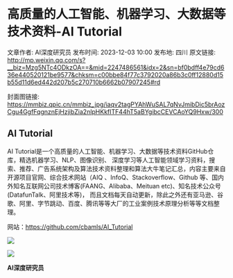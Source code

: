# 高质量的人工智能、机器学习、大数据等技术资料-AI Tutorial

文章作者: AI深度研究员
发布时间: 2023-12-03 10:00
发布地: 四川
原文链接: http://mp.weixin.qq.com/s?__biz=Mzg5NTc4ODkzOA==&mid=2247486561&idx=2&sn=bf0bdff4e79cd636e440520121be9577&chksm=c00bbe84f77c3792020a86b3c0ff12880d15b55d11d6ed442d207b5c270710b6662b07907245#rd

封面图链接: https://mmbiz.qpic.cn/mmbiz_jpg/iaqv2tagPYAhWuSAL7qNvJmibDic5brAozCgu4GgfFqgnznEjHzjibZia2nlpHKkfITF44hT5aBYgibcCEVCAoYQ9Hxw/300

## AI Tutorial

AI Tutorial是一个高质量的人工智能、机器学习、大数据等技术资料GitHub仓库，精选机器学习、NLP、图像识别、
深度学习等人工智能领域学习资料，搜索、推荐、广告系统架构及算法技术资料整理和算法大牛笔记汇总，内容主要来自开源项目官网、综合技术网站（AIQ
、InfoQ、Stackoverflow、Github 等、国内外知名互联网公司技术博客(FAANG、Alibaba、Meituan
etc)、知名技术公众号(DatafunTalk、阿里技术等)，
而且文档每天自动更新，除此之外还有亚马逊、谷歌、阿里、字节跳动、百度、腾讯等等大厂的工业案例技术原理分析等等文档整理。

网站：https://github.com/cbamls/AI_Tutorial

![](https://mmbiz.qpic.cn/mmbiz_png/iaqv2tagPYAhWuSAL7qNvJmibDic5brAozC0EMhC54dsqtk3VslhyE6ib0BrHnmpeAHbDgsibxvmNKFsPsIKX1rWosA/640?wx_fmt=png&from=appmsg)

![](https://mmbiz.qpic.cn/mmbiz_png/iaqv2tagPYAhWuSAL7qNvJmibDic5brAozCFnNTEowicSK5LNCic16fBHfrxRibibvBarWbvkZ6oVvPmnHyK0DVoz1I9A/640?wx_fmt=png&from=appmsg)

  

**AI深度研究员**


